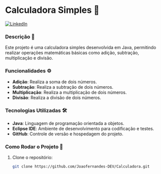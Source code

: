 # **Calculadora Simples** 🧮

[![LinkedIn](https://img.shields.io/badge/Connect-LinkedIn-blue?style=flat&logo=linkedin)]( https://lnkd.in/eWWU9iz7)

### **Descrição** 📖
Este projeto é uma calculadora simples desenvolvida em Java, permitindo realizar operações matemáticas básicas como adição, subtração, multiplicação e divisão.

### **Funcionalidades** ⚙️
- **Adição**: Realiza a soma de dois números.
- **Subtração**: Realiza a subtração de dois números.
- **Multiplicação**: Realiza a multiplicação de dois números.
- **Divisão**: Realiza a divisão de dois números.

### **Tecnologias Utilizadas** 🛠️
- **Java**: Linguagem de programação orientada a objetos.
- **Eclipse IDE**: Ambiente de desenvolvimento para codificação e testes.
- **GitHub**: Controle de versão e hospedagem do projeto.

### **Como Rodar o Projeto** 🚀
1. Clone o repositório:
   ```bash
   git clone https://github.com/Joaofernandes-DEV/Calculadora.git
